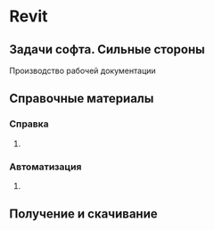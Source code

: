 # Revit

## Задачи софта. Сильные стороны

Производство рабочей документации

## Справочные материалы

### Справка

1.

### Автоматизация

1.

## Получение и скачивание
